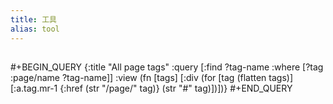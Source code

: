 ```yaml
---
title: 工具
alias: tool
---
```

##
#+BEGIN_QUERY
{:title "All page tags"
:query [:find ?tag-name
        :where
        [?tag :page/name ?tag-name]]
:view (fn [tags]
        [:div
         (for [tag (flatten tags)]
           [:a.tag.mr-1 {:href (str "/page/" tag)}
            (str "#" tag)])])}
#+END_QUERY
